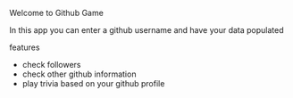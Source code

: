 Welcome to Github Game

In this app you can enter a github username and have your data populated

features
  - check followers
  - check other github information
  - play trivia based on your github profile
